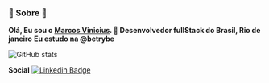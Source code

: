 ### 🤔 Sobre 🤔
**Olá, Eu sou o [Marcos Vinicius](marcsvinicius.github.io/). 👋 Desenvolvedor fullStack do Brasil, Rio de janeiro** 
**Eu estudo na @betrybe**

![GitHub stats](https://github-readme-stats.vercel.app/api?username=marcsvinicius&count_private=true)

**Social**
[![Linkedin Badge](https://img.shields.io/badge/-Marcos%20Vinicius%20Alastuey-blue?style=flat-square&logo=Linkedin&logoColor=white&link=https://www.linkedin.com/in/ra%C3%BAl-pirac%C3%A9s-alastuey-137569a5/)](https://www.linkedin.com/in/marcosvalencar/)
